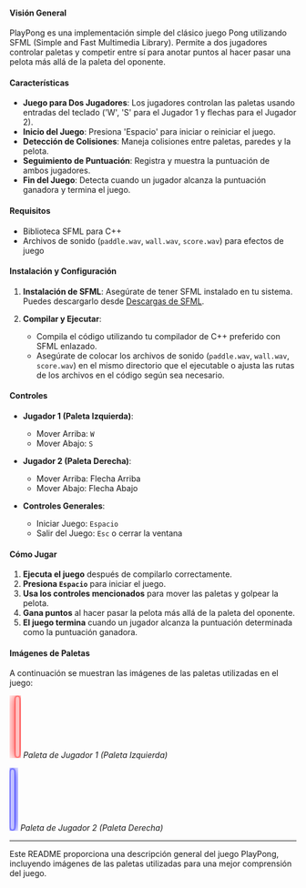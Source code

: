 

#### Visión General
PlayPong es una implementación simple del clásico juego Pong utilizando SFML (Simple and Fast Multimedia Library). Permite a dos jugadores controlar paletas y competir entre sí para anotar puntos al hacer pasar una pelota más allá de la paleta del oponente.

#### Características
- **Juego para Dos Jugadores**: Los jugadores controlan las paletas usando entradas del teclado ('W', 'S' para el Jugador 1 y flechas para el Jugador 2).
- **Inicio del Juego**: Presiona 'Espacio' para iniciar o reiniciar el juego.
- **Detección de Colisiones**: Maneja colisiones entre paletas, paredes y la pelota.
- **Seguimiento de Puntuación**: Registra y muestra la puntuación de ambos jugadores.
- **Fin del Juego**: Detecta cuando un jugador alcanza la puntuación ganadora y termina el juego.

#### Requisitos
- Biblioteca SFML para C++
- Archivos de sonido (`paddle.wav`, `wall.wav`, `score.wav`) para efectos de juego

#### Instalación y Configuración
1. **Instalación de SFML**: Asegúrate de tener SFML instalado en tu sistema. Puedes descargarlo desde [Descargas de SFML](https://www.sfml-dev.org/download.php).
   
2. **Compilar y Ejecutar**:
   - Compila el código utilizando tu compilador de C++ preferido con SFML enlazado.
   - Asegúrate de colocar los archivos de sonido (`paddle.wav`, `wall.wav`, `score.wav`) en el mismo directorio que el ejecutable o ajusta las rutas de los archivos en el código según sea necesario.

#### Controles
- **Jugador 1 (Paleta Izquierda)**:
  - Mover Arriba: `W`
  - Mover Abajo: `S`
  
- **Jugador 2 (Paleta Derecha)**:
  - Mover Arriba: Flecha Arriba
  - Mover Abajo: Flecha Abajo
  
- **Controles Generales**:
  - Iniciar Juego: `Espacio`
  - Salir del Juego: `Esc` o cerrar la ventana

#### Cómo Jugar
1. **Ejecuta el juego** después de compilarlo correctamente.
2. **Presiona `Espacio`** para iniciar el juego.
3. **Usa los controles mencionados** para mover las paletas y golpear la pelota.
4. **Gana puntos** al hacer pasar la pelota más allá de la paleta del oponente.
5. **El juego termina** cuando un jugador alcanza la puntuación determinada como la puntuación ganadora.

#### Imágenes de Paletas
A continuación se muestran las imágenes de las paletas utilizadas en el juego:

![Paleta de Jugador 1](stick_1.png)
*Paleta de Jugador 1 (Paleta Izquierda)*

![Paleta de Jugador 2](stick_2.png)
*Paleta de Jugador 2 (Paleta Derecha)*

---

Este README proporciona una descripción general del juego PlayPong, incluyendo imágenes de las paletas utilizadas para una mejor comprensión del juego.
